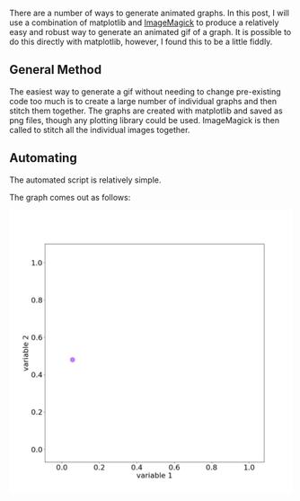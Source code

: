 There are a number of ways to generate animated graphs. In this post, I will use a combination of matplotlib and [ImageMagick](http://www.imagemagick.org/script/index.php) to produce a relatively easy and robust way to generate an animated gif of a graph. It is possible to do this directly with matplotlib, however, I found this to be a little fiddly.

## General Method

The easiest way to generate a gif without needing to change pre-existing code too much is to create a large number of individual graphs and then stitch them together. The graphs are created with matplotlib and saved as png files, though any plotting library could be used. ImageMagick is then called to stitch all the individual images together.

## Automating

The automated script is relatively simple.

The graph comes out as follows:

![animated graph](../scripts/animated.gif)
